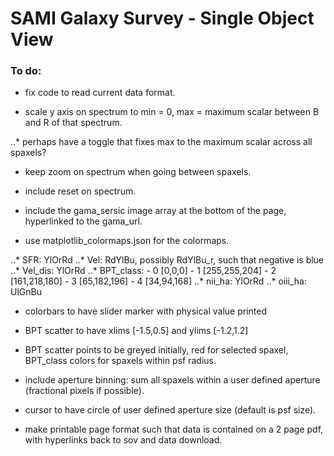 SAMI Galaxy Survey - Single Object View
=======================================

### To do:

* fix code to read current data format.

* scale y axis on spectrum to min = 0, max = maximum scalar between B and R of that spectrum.

..* perhaps have a toggle that fixes max to the maximum scalar across all spaxels?

* keep zoom on spectrum when going between spaxels.

* include reset on spectrum.

* include the gama_sersic image array at the bottom of the page, hyperlinked to the gama_url.

* use matplotlib_colormaps.json for the colormaps. 

..* SFR: YlOrRd
..* Vel: RdYlBu, possibly RdYlBu_r, such that negative is blue
..* Vel_dis: YlOrRd
..* BPT_class: - 0 [0,0,0] - 1 [255,255,204] - 2 [161,218,180] - 3 [65,182,196] - 4 [34,94,168]
..* nii_ha: YlOrRd
..* oiii_ha: UlGnBu

* colorbars to have slider marker with physical value printed

* BPT scatter to have xlims [-1.5,0.5] and ylims [-1.2,1.2]

* BPT scatter points to be greyed initially, red for selected spaxel, BPT_class colors for spaxels within psf radius.

* include aperture binning: sum all spaxels within a user defined aperture (fractional pixels if possible).

* cursor to have circle of user defined aperture size (default is psf size).

* make printable page format such that data is contained on a 2 page pdf, with hyperlinks back to sov and data download. 